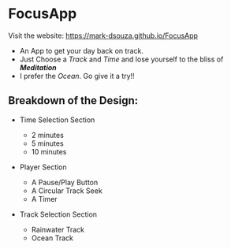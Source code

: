 # FocusApp

Visit the website: https://mark-dsouza.github.io/FocusApp

- An App to get your day back on track.
- Just Choose a *Track* and *Time* and lose yourself to the bliss of __*Meditation*__
- I prefer the *Ocean*. Go give it a try!!

## Breakdown of the Design:
 - Time Selection Section
   - 2 minutes
   - 5 minutes
   - 10 minutes

- Player Section
  - A Pause/Play Button
  - A Circular Track Seek
  - A Timer
 
- Track Selection Section
  - Rainwater Track
  - Ocean Track
 

